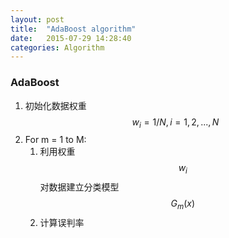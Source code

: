 ```yaml
---
layout: post
title:  "AdaBoost algorithm"
date:   2015-07-29 14:28:40
categories: Algorithm
---
```


### AdaBoost
1. 初始化数据权重 $$ w_{i} = 1/N, i=1,2,...,N $$
2. For m = 1 to M:
	1. 利用权重 $$w_{i}$$ 对数据建立分类模型 $$G_{m}(x)$$ 
	2. 计算误判率
